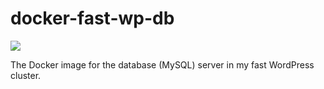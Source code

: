 # docker-fast-wp-db
[![](https://images.microbadger.com/badges/image/aapit/fast-wp-db.svg)](https://microbadger.com/images/aapit/fast-wp-db)

The Docker image for the database (MySQL) server in my fast WordPress cluster.
